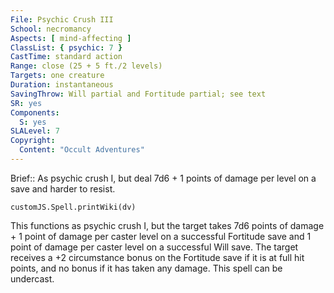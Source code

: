 ```yaml
---
File: Psychic Crush III
School: necromancy
Aspects: [ mind-affecting ]
ClassList: { psychic: 7 }
CastTime: standard action
Range: close (25 + 5 ft./2 levels)
Targets: one creature
Duration: instantaneous
SavingThrow: Will partial and Fortitude partial; see text
SR: yes
Components:
  S: yes
SLALevel: 7
Copyright:
  Content: "Occult Adventures"
---
```

Brief:: As psychic crush I, but deal 7d6 + 1 points of damage per level on a save and harder to resist.

```dataviewjs
customJS.Spell.printWiki(dv)
```

This functions as psychic crush I, but the target takes 7d6 points of damage + 1 point of damage per caster level on a successful Fortitude save and 1 point of damage per caster level on a successful Will save. The target receives a +2 circumstance bonus on the Fortitude save if it is at full hit points, and no bonus if it has taken any damage. This spell can be undercast.

